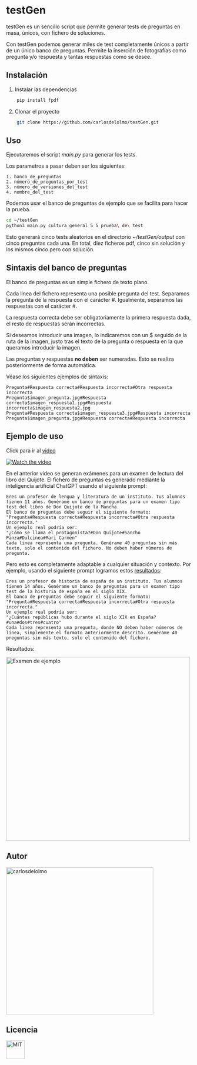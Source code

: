 
# testGen
testGen es un sencillo script que permite generar tests de preguntas en masa, únicos, con fichero de soluciones. 

Con testGen podemos generar miles de test completamente únicos a partir de un único banco de preguntas. Permite la inserción de fotografías como pregunta y/o respuesta y tantas respuestas como se desee.


## Instalación
1. Instalar las dependencias
```bash
    pip install fpdf
```
2. Clonar el proyecto

```bash
    git clone https://github.com/carlosdelolmo/testGen.git
```

## Uso

Ejecutaremos el script *main.py* para generar los tests.



Los parametros a pasar deben ser los siguientes:

    1. banco_de_preguntas 
    2. número_de_preguntas_por_test 
    3. número_de_versiones_del_test 
    4. nombre_del_test

Podemos usar el banco de preguntas de ejemplo que se facilita para hacer la prueba.

```bash
cd ~/testGen
python3 main.py cultura_general 5 5 prueba\ de\ test
```
Esto generará cinco tests aleatorios en el directorio *~/testGen/output* con cinco preguntas cada una. En total, diez ficheros pdf, cinco sin solución y los mismos cinco pero con solución.
## Sintaxis del banco de preguntas

El banco de preguntas es un simple fichero de texto plano. 

Cada linea del fichero representa una posible pregunta del test. Separamos la pregunta de la respuesta con el carácter #. Igualmente, separamos las respuestas con el carácter #. 

La respuesta correcta debe ser obligatoriamente la primera respuesta dada, el resto de respuestas serán incorrectas. 

Si deseamos introducir una imagen, lo indicaremos con un $ seguido de la ruta de la imagen, justo tras el texto de la pregunta o respuesta en la que queramos introducir la imagen. 

Las preguntas y respuestas **no deben** ser numeradas. Esto se realiza posteriormente de forma automática.

Véase los siguientes ejemplos de sintaxis:

```
Pregunta#Respuesta correcta#Respuesta incorrecta#Otra respuesta incorrecta
Pregunta$imagen_pregunta.jpg#Respuesta correcta$imagen_respuesta1.jpg#Respuesta incorrecta$imagen_respuesta2.jpg
Pregunta#Respuesta correcta$imagen_respuesta3.jpg#Respuesta incorrecta
Pregunta$imagen_pregunta.jpg#Respuesta correcta#Respuesta incorrecta
```
## Ejemplo de uso
Click para ir al [video](https://youtu.be/V04RHIDHhlo)

[![Watch the video](https://i.imgflip.com/7z639g.gif)](https://youtu.be/V04RHIDHhlo)

En el anterior video se generan exámenes para un examen de lectura del libro del Quijote. El fichero de preguntas es generado mediante la inteligencia artificial ChatGPT usando el siguiente prompt:
```
Eres un profesor de lengua y literatura de un instituto. Tus alumnos tienen 11 años. Genérame un banco de preguntas para un examen tipo test del libro de Don Quijote de la Mancha.
El banco de preguntas debe seguir el siguiente formato: 
"Pregunta#Respuesta correcta#Respuesta incorrecta#Otra respuesta incorrecta."
Un ejemplo real podría ser:
"¿Cómo se llama el protagonista?#Don Quijote#Sancho Panza#Dulcinea#Mari Carmen"
Cada linea representa una pregunta. Genérame 40 preguntas sin más texto, solo el contenido del fichero. No deben haber números de pregunta.
```

Pero esto es completamente adaptable a cualquier situación y contexto. Por ejemplo, usando el siguiente prompt logramos estos [resultados](https://drive.google.com/drive/folders/1jTcs0YW1iEk7UnsNvnD2yb7wCPR25flr?usp=sharing):

```
Eres un profesor de historia de españa de un instituto. Tus alumnos tienen 14 años. Genérame un banco de preguntas para un examen tipo test de la historia de españa en el siglo XIX.
El banco de preguntas debe seguir el siguiente formato: 
"Pregunta#Respuesta correcta#Respuesta incorrecta#Otra respuesta incorrecta."
Un ejemplo real podría ser:
"¿Cuántas repúblicas hubo durante el siglo XIX en España?#una#dos#tres#cuatro"
Cada linea representa una pregunta, donde NO deben haber números de línea, simplemente el formato anteriormente descrito. Genérame 40 preguntas sin más texto, solo el contenido del fichero.
```
Resultados:


<a href="https://drive.google.com/drive/folders/1jTcs0YW1iEk7UnsNvnD2yb7wCPR25flr?usp=sharing"><img src="https://i.ibb.co/yhhq2pD/Captura-desde-2023-09-15-10-15-08.png" alt="Examen de ejemplo" width="500"/></a>

## Autor
<a href="https://github.com/carlosdelolmo"><img src="https://i.ibb.co/xJ5CRzW/github-profilename-image.png" alt="carlosdelolmo" width="400"/></a>



## Licencia
<a href="https://choosealicense.com/licenses/mit/"><img src="https://upload.wikimedia.org/wikipedia/commons/thumb/0/0c/MIT_logo.svg/1920px-MIT_logo.svg.png" alt="MIT" height="50"/></a>
